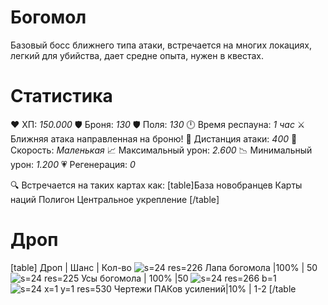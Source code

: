 # Богомол
Базовый босс ближнего типа атаки, встречается на многих локациях, легкий для убийства, дает средне опыта, нужен в квестах.
# Cтатистика
❤ ХП: *150.000*
🛡 Броня: *130*
🛡 Поля: *130*
🕛 Время респауна: *1 час*
⚔ Ближняя атака направленная на броню!
🎯 Дистанция атаки: *400*
🏃 Скорость: *Маленькая*
📈 Максимальный урон: *2.600*
📉 Минимальный урон: *1.200*
💗 Регенерация: *0*

🔍 Встречается на таких картах как:
[table]База новобранцев
Карты наций
Полигон
Центральное укрепление
[/table]
# Дроп
[table] Дроп | Шанс | Кол-во
![s=24 res=226]() Лапа богомола |100% | 50
![s=24 res=225]() Усы богомола | 100% |50
![s=24 res=266 b=1]()![s=24 x=1 y=1 res=530]() Чертежи ПАКов усилений|10% | 1-2
[/table
